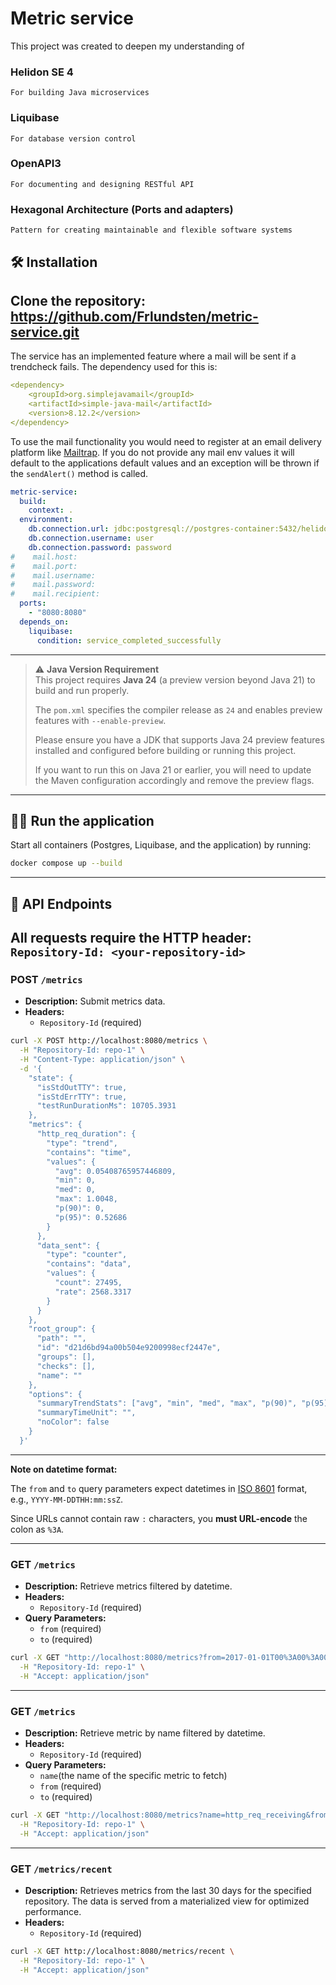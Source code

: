 # Metric service
This project was created to deepen my understanding of

### Helidon SE 4
    For building Java microservices
### Liquibase
    For database version control
### OpenAPI3
    For documenting and designing RESTful API
### Hexagonal Architecture (Ports and adapters)
    Pattern for creating maintainable and flexible software systems

## 🛠️ Installation

Clone the repository:
https://github.com/Frlundsten/metric-service.git
---

The service has an implemented feature where a mail will be sent if a trendcheck fails.
The dependency used for this is:
```yaml 
<dependency>
    <groupId>org.simplejavamail</groupId>
    <artifactId>simple-java-mail</artifactId>
    <version>8.12.2</version>
</dependency>
```
To use the mail functionality you would need to register at an email delivery platform like [Mailtrap](https://mailtrap.io/).
If you do not provide any mail env values it will default to the applications default values and an exception will be thrown if the ```sendAlert()``` method is called. 

```yaml
metric-service:
  build:
    context: .
  environment:
    db.connection.url: jdbc:postgresql://postgres-container:5432/helidon
    db.connection.username: user
    db.connection.password: password
#    mail.host:
#    mail.port:
#    mail.username:
#    mail.password:
#    mail.recipient:
  ports:
    - "8080:8080"
  depends_on:
    liquibase:
      condition: service_completed_successfully
```
---

> ⚠️ **Java Version Requirement**  
> This project requires **Java 24** (a preview version beyond Java 21) to build and run properly.  
>  
> The `pom.xml` specifies the compiler release as `24` and enables preview features with `--enable-preview`.  
>  
> Please ensure you have a JDK that supports Java 24 preview features installed and configured before building or running this project.  
>  
> If you want to run this on Java 21 or earlier, you will need to update the Maven configuration accordingly and remove the preview flags.

---


## 🏃‍♂️ Run the application
Start all containers (Postgres, Liquibase, and the application) by running:

```bash
docker compose up --build
```
---
## 📡 API Endpoints

All requests **require** the HTTP header:  
```Repository-Id: <your-repository-id>```
---

### POST `/metrics`
- **Description:** Submit metrics data.
- **Headers:**  
  - `Repository-Id` (required)

```bash
curl -X POST http://localhost:8080/metrics \
  -H "Repository-Id: repo-1" \
  -H "Content-Type: application/json" \
  -d '{
    "state": {
      "isStdOutTTY": true,
      "isStdErrTTY": true,
      "testRunDurationMs": 10705.3931
    },
    "metrics": {
      "http_req_duration": {
        "type": "trend",
        "contains": "time",
        "values": {
          "avg": 0.05408765957446809,
          "min": 0,
          "med": 0,
          "max": 1.0048,
          "p(90)": 0,
          "p(95)": 0.52686
        }
      },
      "data_sent": {
        "type": "counter",
        "contains": "data",
        "values": {
          "count": 27495,
          "rate": 2568.3317
        }
      }
    },
    "root_group": {
      "path": "",
      "id": "d21d6bd94a00b504e9200998ecf2447e",
      "groups": [],
      "checks": [],
      "name": ""
    },
    "options": {
      "summaryTrendStats": ["avg", "min", "med", "max", "p(90)", "p(95)"],
      "summaryTimeUnit": "",
      "noColor": false
    }
  }'

```

 ---
**Note on datetime format:**

The `from` and `to` query parameters expect datetimes in [ISO 8601](https://en.wikipedia.org/wiki/ISO_8601) format, e.g., `YYYY-MM-DDTHH:mm:ssZ`.

Since URLs cannot contain raw `:` characters, you **must URL-encode** the colon as `%3A`.

 ---
 
### GET  `/metrics`
- **Description:** Retrieve metrics filtered by datetime.
- **Headers:**  
  - `Repository-Id` (required)
- **Query Parameters:**
  - `from` (required)
  - `to` (required)
```bash
curl -X GET "http://localhost:8080/metrics?from=2017-01-01T00%3A00%3A00Z&to=2027-01-01T00%3A00%3A00Z" \
  -H "Repository-Id: repo-1" \
  -H "Accept: application/json"
```

---

### GET  `/metrics`
- **Description:** Retrieve metric by name filtered by datetime.
- **Headers:**  
  - `Repository-Id` (required)
- **Query Parameters:**
  - `name`(the name of the specific metric to fetch)
  - `from` (required)
  - `to` (required)
```bash
curl -X GET "http://localhost:8080/metrics?name=http_req_receiving&from=2017-01-02T00%3A00%3A00Z&to=2027-01-02T00%3A00%3A00Z" \
  -H "Repository-Id: repo-1" \
  -H "Accept: application/json"
```

---

### GET  `/metrics/recent`
- **Description:** Retrieves metrics from the last 30 days for the specified repository. The data is served from a materialized view for optimized performance.
- **Headers:**  
  - `Repository-Id` (required)
```bash
curl -X GET http://localhost:8080/metrics/recent \
  -H "Repository-Id: repo-1" \
  -H "Accept: application/json"
```

